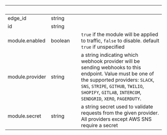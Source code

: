 
|&nbsp;|&nbsp;|&nbsp;|&nbsp;|
|---|---|---|---|
| edge_id | string | |  |
| id | string | |  |
| module.enabled | boolean | | `true` if the module will be applied to traffic, `false` to disable. default `true` if unspecified |
| module.provider | string | | a string indicating which webhook provider will be sending webhooks to this endpoint. Value must be one of the supported providers: `SLACK`, `SNS`, `STRIPE`, `GITHUB`, `TWILIO`, `SHOPIFY`, `GITLAB`, `INTERCOM`, `SENDGRID`, `XERO`, `PAGERDUTY`. |
| module.secret | string | | a string secret used to validate requests from the given provider. All providers except AWS SNS require a secret |